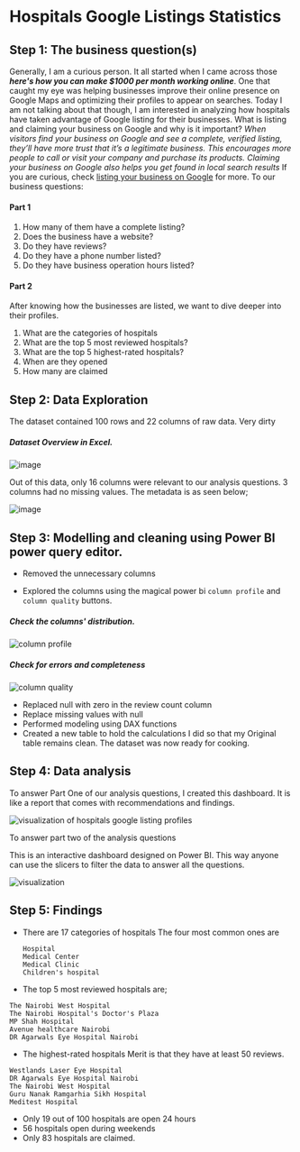 # Hospitals Google Listings Statistics

## Step 1: The business question(s)
Generally, I am a curious person. It all started when I came across those **_here's how  you can make $1000 per month working online_**. One that caught my eye was helping businesses improve their online presence on Google Maps and optimizing their profiles to appear on searches. Today I am not talking about that though, I am interested in analyzing how hospitals have taken advantage of Google listing for their businesses.
What is listing and claiming your business on Google and why is it important?
_When visitors find your business on Google and see a complete, verified listing, they’ll have more trust that it’s a legitimate business. This encourages more people to call or visit your company and purchase its products. Claiming your business on Google also helps you get found in local search results_ 
If you are curious, check [listing your business on Google](https://www.indeed.com/hire/c/info/claim-business-google#:~:text=If%20you%20claim%20a%20business%20on%20Google%2C%20it%20comes%20up,appears%20on%20your%20business%20listing.) for more.
 To our business questions:
 
 #### Part 1
1. How many of them have a complete listing?
2. Does the business have a website?
3. Do they have reviews?
4. Do they have a phone number listed?
5. Do they have business operation hours listed?

#### Part 2

After knowing how the businesses are listed, we want to dive deeper into their profiles.
1. What are the categories of hospitals
2. What are the top 5 most reviewed hospitals?
3. What are the top 5 highest-rated hospitals?
4. When are they opened
5. How many are claimed

## Step 2: Data Exploration
The dataset contained 100 rows and 22 columns of raw data. Very dirty
##### Dataset Overview in Excel.
![image](https://github.com/WAKIOM/Westlands-hospitals/blob/main/images/westlands%20hospitals%20dataset.png) 

Out of this data, only 16 columns were relevant to our analysis questions. 
3 columns had no missing values.
The metadata is as seen below;  

![image](https://github.com/WAKIOM/Westlands-hospitals/blob/main/images/medatata.png)
## Step 3: Modelling and cleaning using Power BI power query editor.
- Removed the unnecessary columns
  
- Explored the columns using the magical power bi `column profile` and `column quality` buttons.
##### Check the columns' distribution.

![column profile](https://github.com/WAKIOM/Westlands-hospitals/blob/main/images/Column%20profile.png)
##### Check for errors and completeness 

![column quality](https://github.com/WAKIOM/Westlands-hospitals/blob/main/images/column%20quality.png)

- Replaced null with zero in the review count column
- Replace missing values with null
- Performed modeling using DAX functions
- Created a new table to hold the calculations I did so that my Original table remains clean.
  The dataset was now ready for cooking.
## Step 4: Data analysis
To answer Part One of our analysis questions, I created this dashboard. It is like a report that comes with recommendations and findings.

![visualization of hospitals google listing profiles](https://github.com/WAKIOM/Westlands-hospitals/blob/main/images/Viz%20Hosps%20Google%20theme.jpg)

To answer part two of the analysis questions

This is an interactive dashboard designed on Power BI. This way anyone can use the slicers to filter the data to answer all the questions.

![visualization](https://github.com/WAKIOM/Westlands-hospitals/blob/main/images/Visualization%20of%20westlandslistings.png)

## Step 5: Findings
+ There are 17 categories of hospitals
  The four most common ones are
  ```
  Hospital
  Medical Center
  Medical Clinic
  Children's hospital
  ```
+ The top 5 most reviewed hospitals are;
 ```
 The Nairobi West Hospital
 The Nairobi Hospital's Doctor's Plaza
 MP Shah Hospital
 Avenue healthcare Nairobi
 DR Agarwals Eye Hospital Nairobi
```
+ The highest-rated hospitals
  Merit is that they have at least 50 reviews.
   
```
Westlands Laser Eye Hospital
DR Agarwals Eye Hospital Nairobi
The Nairobi West Hospital
Guru Nanak Ramgarhia Sikh Hospital
Meditest Hospital
```
+ Only 19 out of 100 hospitals are open 24 hours
+ 56 hospitals open during weekends
+ Only 83  hospitals are claimed.

